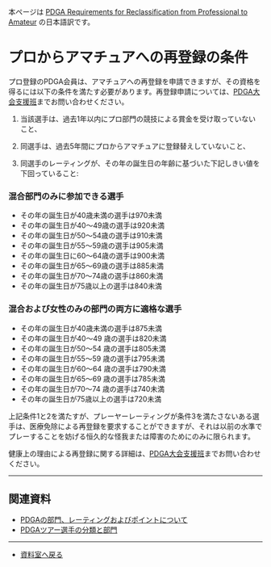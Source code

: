 本ページは
[PDGA Requirements for Reclassification from Professional to Amateur](https://www.pdga.com/reclassification)
の日本語訳です。

# プロからアマチュアへの再登録の条件

プロ登録のPDGA会員は、アマチュアへの再登録を申請できますが、その資格を得るには以下の条件を満たす必要があります。再登録申請については、[PDGA大会支援班](https://www.pdga.com/contact/eventsupport)までお問い合わせください。

1. 当該選手は、過去1年以内にプロ部門の競技による賞金を受け取っていないこと、

1. 同選手は、過去5年間にプロからアマチュアに登録替えしていないこと、

1. 同選手のレーティングが、その年の誕生日の年齢に基づいた下記しきい値を下回っていること:

### 混合部門のみに参加できる選手

* その年の誕生日が40歳未満の選手は970未満
* その年の誕生日が40～49歳の選手は920未満
* その年の誕生日が50～54歳の選手は910未満
* その年の誕生日が55～59歳の選手は905未満
* その年の誕生日に60～64歳の選手は900未満
* その年の誕生日が65～69歳の選手は885未満
* その年の誕生日が70～74歳の選手は860未満
* その年の誕生日が75歳以上の選手は840未満

### 混合および女性のみの部門の両方に適格な選手

* その年の誕生日が40歳未満の選手は875未満
* その年の誕生日が40～49 歳の選手は820未満
* その年の誕生日が50～54 歳の選手は805未満
* その年の誕生日が55～59 歳の選手は795未満
* その年の誕生日が60～64 歳の選手は790未満
* その年の誕生日が65～69 歳の選手は785未満
* その年の誕生日が70～74 歳の選手は740未満
* その年の誕生日が75歳以上の選手は720未満

上記条件1と2を満たすが、プレーヤーレーティングが条件3を満たさないある選手は、医療免除による再登録を要求することができますが、それは以前の水準でプレーすることを妨げる恒久的な怪我または障害のためにのみに限られます。

健康上の理由による再登録に関する詳細は、[PDGA大会支援班](https://www.pdga.com/contact/eventsupport)までお問い合わせください。

---
## 関連資料

* [PDGAの部門、レーティングおよびポイントについて](/libraries/divisions)
* [PDGAツアー選手の分類と部門](/libraries/classifications)

---
* [資料室へ戻る](/libraries/index)
